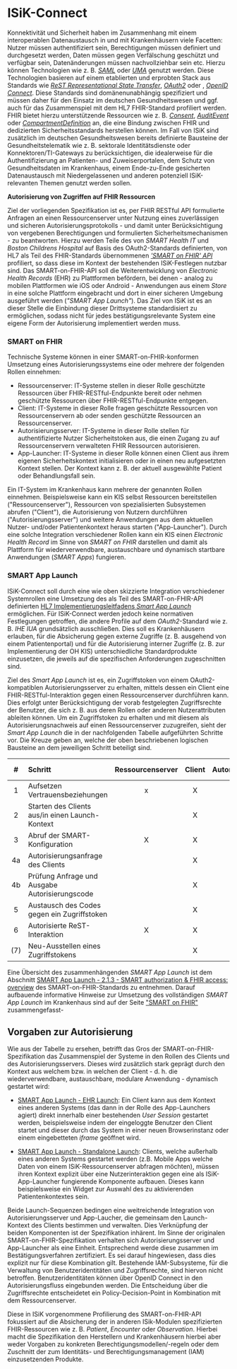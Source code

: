 # ISiK-Connect

Konnektivität und Sicherheit haben im Zusammenhang mit einem interoperablen Datenaustausch in und mit Krankenhäusern viele Facetten: Nutzer müssen authentifiziert sein, Berechtigungen müssen definiert und durchgesetzt werden, Daten müssen gegen Verfälschung geschützt und verfügbar sein, Datenänderungen müssen nachvollziehbar sein etc. Hierzu können Technologien wie z. B. [_SAML_](https://saml.xml.org/saml-specifications) oder [_UMA_](https://docs.kantarainitiative.org/uma/wg/rec-oauth-uma-grant-2.0.html) genutzt werden. Diese Technologien basieren auf einem etablierten und erprobten Stack aus Standards wie [_ReST Representational State Transfer_](https://restfulapi.net/), [_OAuth2_](https://oauth.net/2/) oder , [_OpenID Connect_](https://openid.net/developers/specs/). Diese Standards sind domänenunabhängig spezifiziert und müssen daher für den Einsatz im deutschen Gesundheitswesen und ggf. auch für das Zusammenspiel mit dem HL7 FHIR-Standard profiliert werden. FHIR bietet hierzu unterstützende Ressourcen wie z. B. [_Consent_](https://hl7.org/fhir/R4/consent.html), [_AuditEvent_](https://hl7.org/fhir/R4/auditevent.html) oder [_CompartmentDefinition_](https://hl7.org/fhir/R4/compartmentdefinition.html) an, die eine Bindung zwischen FHIR und dedizierten Sicherheitsstandards herstellen können. Im Fall von ISiK sind zusätzlich im deutschen Gesundheitswesen bereits definierte Bausteine der Gesundheitstelematik wie z. B. sektorale Identitätsdienste oder Konnektoren/TI-Gateways zu berücksichtigen, die idealerweise für die Authentifizierung an Patienten- und Zuweiserportalen, dem Schutz von Gesundheitsdaten im Krankenhaus, einem Ende-zu-Ende gesicherten Datenaustausch mit Niedergelassenen und anderen potenziell ISiK-relevanten Themen genutzt werden sollen.


**Autorisierung von Zugriffen auf FHIR Ressourcen**

Ziel der vorliegenden Spezifikation ist es, per FHIR RESTful API formulierte Anfragen an einen Ressourcenserver unter Nutzung eines zuverlässigen und sicheren Autorisierungsprotokolls - und damit unter Berücksichtigung von vergebenen Berechtigungen und formulierten Sicherheitsmechanismen - zu beantworten. Hierzu werden Teile des von _SMART Health IT_ und _Boston Childrens Hospital_ auf Basis des OAuth2-Standards definierten, von HL7 als Teil des FHIR-Standards übernommenen [_'SMART on FHIR' API_](https://smarthealthit.org/smart-on-fhir-api/) profiliert, so dass diese im Kontext der bestehenden ISiK-Festlegen nutzbar sind. Das SMART-on-FHIR-API soll die Weiterentwicklung von _Electronic Health Records_ (EHR) zu Plattformen befördern, bei denen - analog zu mobilen Plattformen wie iOS oder Android - Anwendungen aus einem _Store_ in eine solche Plattform eingebracht und dort in einer sicheren Umgebung ausgeführt werden (_"SMART App Launch"_). Das Ziel von ISiK ist es an dieser Stelle die Einbindung dieser Drittsysteme standardisiert zu ermöglichen, sodass nicht für jedes bestätigungsrelevante System eine eigene Form der Autorisierung implementiert werden muss.

### SMART on FHIR 

Technische Systeme können in einer SMART-on-FHIR-konformen Umsetzung eines Autorisierungssystems eine oder mehrere der folgenden Rollen einnehmen:
* Ressourcenserver: IT-Systeme stellen in dieser Rolle geschützte Ressourcen über FHIR-RESTful-Endpunkte bereit oder nehmen geschützte Ressourcen über FHIR-RESTful-Endpunkte entgegen.
* Client: IT-Systeme in dieser Rolle fragen geschützte Ressourcen von Ressourcenservern ab oder senden geschützte Ressourcen an Ressourcenserver.  
* Autorisierungsserver: IT-Systeme in dieser Rolle stellen für authentifizierte Nutzer Sicherheitstoken aus, die einen Zugang zu auf Ressourcenservern verwalteten FHIR Ressourcen autorisieren.
* App-Launcher: IT-Systeme in dieser Rolle können einen Client aus ihrem eigenen Sicherheitskontext initialisieren oder in einen neu aufgesetzten Kontext stellen. Der Kontext kann z. B. der aktuell ausgewählte Patient oder Behandlungsfall sein.

Ein IT-System im Krankenhaus kann mehrere der genannten Rollen einnehmen. Beispielsweise kann ein KIS selbst Ressourcen bereitstellen ("Ressourcenserver"), Ressourcen von spezialisierten Subsystemen abrufen ("Client"), die Autorisierung von Nutzern durchführen ("Autorisierungsserver") und weitere Anwendungen aus dem aktuellen Nutzer- und/oder Patientenkontext heraus starten ("App-Launcher"). Durch eine solche Integration verschiedener Rollen kann ein KIS einen _Electronic Health Record_ im Sinne von _SMART on FHIR_ darstellen und damit als Plattform für wiederverwendbare, austauschbare und dynamisch startbare Anwendungen (_SMART Apps_) fungieren. 

### SMART App Launch

ISiK-Connect soll durch eine wie oben skizzierte Integration verschiedener Systemrollen eine Umsetzung des als Teil des SMART-on-FHIR-API definierten [HL7 Implementierungsleitfadens _Smart App Launch_](https://hl7.org/fhir/smart-app-launch/STU2.1/index.html) ermöglichen. Für ISiK-Connect werden jedoch keine normativen Festlegungen getroffen, die andere Profile auf dem _OAuth2_-Standard wie z. B. _IHE IUA_ grundsätzlich ausschließen. Dies soll es Krankenhäusern erlauben, für die Absicherung gegen externe Zugriffe (z. B. ausgehend von einem Patientenportal) und für die Autorisierung interner Zugriffe (z. B. zur Implementierung der OH KIS) unterschiedliche Standardprodukte einzusetzen, die jeweils auf die spezifischen Anforderungen zugeschnitten sind. 

Ziel des _Smart App Launch_ ist es, ein Zugriffstoken von einem OAuth2-kompatiblen Autorisierungsserver zu erhalten, mittels dessen ein Client eine FHIR-RESTful-Interaktion gegen einen Ressourcenserver durchführen kann. Dies erfolgt unter Berücksichtigung der vorab festgelegten Zugriffsrechte der Benutzer, die sich z. B. aus deren Rollen oder anderen Nutzerattributen ableiten können. Um ein Zugriffstoken zu erhalten und mit diesem als Autorisierungsnachweis auf einen Ressourcenserver zuzugreifen, sieht der _Smart App Launch_ die in der nachfolgenden Tabelle aufgeführten Schritte vor. Die Kreuze geben an, welche der oben beschriebenen logischen Bausteine an dem jeweiligen Schritt beteiligt sind.

| # | Schritt                                        | Ressourcenserver | Client| Autorisierungsserver | App-Launcher |
|:-:|:-----------------------------------------------|:--------------------:|:----------:|:--------------------:|:-----------------:|
| 1 | Aufsetzen Vertrauensbeziehungen                |     x                 |      X     |      X         |                   |
| 2 | Starten des Clients aus/in einen Launch-Kontext|                      |      X     |           (X)        |         X         |
| 3 | Abruf der SMART-Konfiguration                  |            X         |      X     |           |                   |
| 4a | Autorisierungsanfrage des Clients              |                      |      X     |            X         |                   |
| 4b | Prüfung Anfrage und Ausgabe Autorisierungscode |                      |      X     |            X         |                   |
| 5 | Austausch des Codes gegen ein Zugriffstoken    |                      |      X     |            X         |                   |
| 6 | Autorisierte ReST-Interaktion                  |            X         |      X     |           (X)        |                   |
|(7)| Neu-Ausstellen eines Zugriffstokens            |                      |      X     |            X         |                   |

Eine Übersicht des zusammenhängenden _SMART App Launch_ ist dem Abschnitt [SMART App Launch - 2.1.3 - SMART authorization & FHIR access: overview](https://hl7.org/fhir/smart-app-launch/STU2.1/app-launch.html#smart-authorization--fhir-access-overview) des SMART-on-FHIR-Standards zu entnehmen. Darauf aufbauende informative Hinweise zur Umsetzung des vollständigen _SMART App Launch_ im Krankenhaus sind auf der Seite ["SMART on FHIR"](ISiKundSMART.md) zusammengefasst-


## Vorgaben zur Autorisierung

Wie aus der Tabelle zu ersehen, betrifft das Gros der SMART-on-FHIR-Spezifikation das Zusammenspiel der Systeme in den Rollen des Clients und des Autorisierungsservers. Dieses wird zusätzlich stark geprägt durch den Kontext aus welchem bzw. in welchen der Client - d. h. die wiederverwendbare, austauschbare, modulare Anwendung - dynamisch gestartet wird:

- [SMART App Launch - EHR Launch](https://hl7.org/fhir/smart-app-launch/STU2.1/app-launch.html#step-2-launch-ehr):
Ein Client kann aus dem Kontext eines anderen Systems (das dann in der Rolle des App-Launchers agiert) direkt innerhalb einer bestehenden _User Session_ gestartet werden, beispielsweise indem der eingeloggte Benutzer den Client startet und dieser durch das System in einer neuen Browserinstanz oder einem eingebetteten _iframe_ geöffnet wird.

- [SMART App Launch - Standalone Launch](https://hl7.org/fhir/smart-app-launch/STU2.1/app-launch.html#launch-app-standalone-launch):
Clients, welche außerhalb eines anderen Systems gestartet werden (z.B. Mobile Apps welche Daten von einem ISiK-Ressourcenserver abfragen möchten), müssen ihren Kontext explizit über eine Nutzerinteraktion gegen eine als ISiK-App-Launcher fungierende Komponente aufbauen. Dieses kann beispielsweise ein Widget zur Auswahl des zu aktivierenden Patientenkontextes sein.

Beide Launch-Sequenzen bedingen eine weitreichende Integration von Autorisierungsserver und App-Laucher, die gemeinsam den Launch-Kontext des Clients bestimmen und verwalten. Dies Verknüpfung der beiden Komponenten ist der Spezifikation inhärent. Im Sinne der originalen SMART-on-FHIR-Spezifikation verhalten sich Autorisierungsserver und App-Launcher als eine Einheit. Entsprechend werde diese zusammen im Bestätigungsverfahren zertifiziert. Es sei darauf hingewiesen, dass dies explizit nur für diese Kombination gilt. Bestehende IAM-Subsysteme, für die Verwaltung von Benutzeridentitäten und Zugriffsrechte, sind hiervon nicht betroffen. Benutzeridentitäten können über OpenID Connect in den Autorisierungsfluss eingebunden werden. Die Entscheidung über die Zugriffsrechte entscheidetet ein Policy-Decision-Point in Kombination mit dem Ressourcenserver.

Diese in ISiK vorgenommene Profilierung des SMART-on-FHIR-API fokussiert auf die Absicherung der in anderen ISik-Modulen spezifizierten FHIR-Ressourcen wie z. B. _Patient_, _Encounter_ oder _Observation_. Hierbei macht die Spezifikation den Herstellern und Krankenhäusern hierbei aber weder Vorgaben zu konkreten Berechtigungsmodellen/-regeln oder dem Zuschnitt der zum Identitäts- und Berechtigungsmanagement (IAM) einzusetzenden Produkte.

